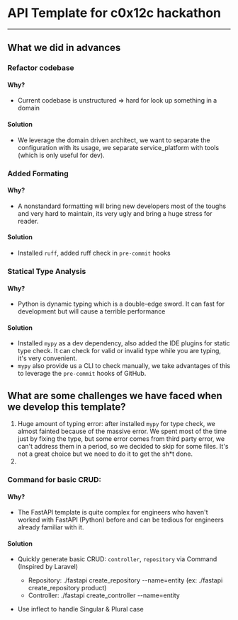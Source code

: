 # API Template for c0x12c hackathon

-----

## What we did in advances
### Refactor codebase

#### Why?

- Current codebase is unstructured => hard for look up something in a domain

#### Solution

- We leverage the domain driven architect, we want to separate the configuration with
  its usage, we separate service_platform with tools (which is only useful for dev).

### Added Formating

#### Why?

- A nonstandard formatting will bring new developers most of the toughs and very hard to
  maintain, its very ugly and bring a huge stress for reader.

#### Solution

- Installed `ruff`, added ruff check in `pre-commit` hooks

### Statical Type Analysis

#### Why?

- Python is dynamic typing which is a double-edge sword. It can fast for development but
  will cause a terrible performance

#### Solution

- Installed `mypy` as a dev dependency, also added the IDE plugins for static type
  check. It can check for valid or invalid type while you are typing, it's very
  convenient.
- `mypy` also provide us a CLI to check manually, we take advantages of this to leverage
  the `pre-commit` hooks of GitHub.

## What are some challenges we have faced when we develop this template?

1. Huge amount of typing error: after installed `mypy` for type check, we almost fainted
   because of the massive error. We spent most of the time just by fixing the type, but
   some error comes from third party error, we can't address them in a period, so we
   decided to skip for some files. It's not a great choice but we need to do it to get
   the sh*t done.
2.

### Command for basic CRUD:

#### Why?
- The FastAPI template is quite complex for engineers who haven't worked with FastAPI (Python) before and can be tedious for engineers already familiar with it.
#### Solution
- Quickly generate basic CRUD: `controller`, `repository` via Command (Inspired by Laravel)
    + Repository: ./fastapi create_repository --name=entity (ex: ./fastapi create_repository product)
    + Controller: ./fastapi create_controller --name=entity

- Use inflect to handle Singular & Plural case



